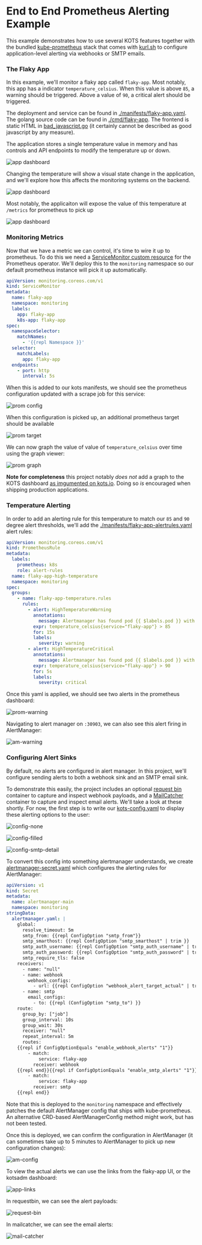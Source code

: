 End to End Prometheus Alerting Example
===========

This example demonstrates how to use several KOTS features together with the bundled [kube-prometheus](https://github.com/prometheus-operator/kube-prometheus) stack that comes with [kurl.sh](https://kurl.sh) to configure application-level alerting via webhooks or SMTP emails.


### The Flaky App

In this example, we'll monitor a flaky app called `flaky-app`. Most notably, this app has a indicator `temperature_celsius`. When this value is above `85`, a warning should be triggered. Above a value of `90`, a critical alert should be triggered.

The deployment and service can be found in [./manifests/flaky-app.yaml](./manifests/flaky-app.yaml). The golang source code can be found in [./cmd/flaky-app](./cmd/flaky-app). The frontend is static HTML in [bad_javascript.go](./cmd/flaky-app/bad_javascript.go) (it certainly cannot be described as good javascript by any measure). 

The application stores a single temperature value in memory and has controls and API endpoints to modify the temperature up or down.

![app dashboard](./img/healthy-app.png)

Changing the temperature will show a visual state change in the application, and we'll explore how this affects the monitoring systems on the backend.

![app dashboard](./img/warning-app.png)

Most notably, the applicaiton will expose the value of this temperature at `/metrics` for prometheus to pick up

![app dashboard](./img/exposed-temp.png)

### Monitoring Metrics

Now that we have a metric we can control, it's time to wire it up to prometheus. To do this we need a [ServiceMonitor custom resource](./manifests/flaky-app-servicemonitor.yaml) for the Prometheus operator. We'll deploy this to the `monitoring` namespace so our default prometheus instance will pick it up automatically.

```yaml
apiVersion: monitoring.coreos.com/v1
kind: ServiceMonitor
metadata:
  name: flaky-app
  namespace: monitoring
  labels:
    app: flaky-app
    k8s-app: flaky-app
spec:
  namespaceSelector:
    matchNames:
      - '{{repl Namespace }}'
  selector:
    matchLabels:
      app: flaky-app
  endpoints:
    - port: http
      interval: 5s
```

When this is added to our kots manifests, we should see the prometheus configuration updated with a scrape job for this service:

![prom config](./img/prom-config.png)

When this configuration is picked up, an additional prometheus target should be available

![prom target](./img/prom-target.png)

We can now graph the value of value of `temperature_celsius` over time using the graph viewer:

![prom graph](./img/prom-graph.png)

**Note for completeness** this project notably *does not* add a graph to the KOTS dashboard [as imgumented on kots.io](https://kots.io/vendor/config/dashboard-graphs/). Doing so *is* encouraged when shipping production applications.

### Temperature Alerting

In order to add an alerting rule for this temperature to match our `85` and `90` degree alert thresholds, we'll add the [./manifests/flaky-app-alertrules.yaml](./manifests/flaky-app-alertrules.yaml) alert rules:

```yaml
apiVersion: monitoring.coreos.com/v1
kind: PrometheusRule
metadata:
  labels:
    prometheus: k8s
    role: alert-rules
  name: flaky-app-high-temperature
  namespace: monitoring
spec:
  groups:
    - name: flaky-app-temperature.rules
      rules:
        - alert: HighTemperatureWarning
          annotations:
            message: Alertmanager has found pod {{ $labels.pod }} with unhealthy temperature of {{ $value }}
          expr: temperature_celsius{service="flaky-app"} > 85
          for: 15s
          labels:
            severity: warning
        - alert: HighTemperatureCritical
          annotations:
            message: Alertmanager has found pod {{ $labels.pod }} with unhealthy temperature of {{ $value }}
          expr: temperature_celsius{service="flaky-app"} > 90
          for: 5s
          labels:
            severity: critical
```

Once this yaml is applied, we should see two alerts in the prometheus dashboard:

![prom-warning](./img/prom-warning.png)

Navigating to alert manager on `:30903`, we can also see this alert firing in AlertManager:


![am-warning](./img/am-warning.png)

### Configuring Alert Sinks

By default, no alerts are configured in alert manager. In this project, we'll configure sending alerts to both a webhook sink and an SMTP email sink.

To demonstrate this easily, the project includes an optional [request bin](http://requestbin.net) container to capture and inspect webhook payloads, and a [MailCatcher](https://mailcatcher.me) container to capture and inspect email alerts. We'll take a look at these shortly. For now, the first step is to write our [kots-config.yaml](./manifests/kots-config.yaml) to display these alerting options to the user:


![config-none](./img/config-none.png)

![config-filled](./img/config-filled.png)

![config-smtp-detail](./img/config-smtp-detail.png)


To convert this config into something alertmanager understands, we create [alertmanager-secret.yaml](./manifests/flaky-app-alertmanager-secret.yaml) which configures the alerting rules for AlertManager:

```yaml
apiVersion: v1
kind: Secret
metadata:
  name: alertmanager-main
  namespace: monitoring
stringData:
  alertmanager.yaml: |
    global:
      resolve_timeout: 5m
      smtp_from: {{repl ConfigOption "smtp_from"}}
      smtp_smarthost: {{repl ConfigOption "smtp_smarthost" | trim }}
      smtp_auth_username: {{repl ConfigOption "smtp_auth_username" | trim }}
      smtp_auth_password: {{repl ConfigOption "smtp_auth_password" | trim }}
      smtp_require_tls: false
    receivers:
      - name: "null"
      - name: webhook
        webhook_configs:
          - url: {{repl ConfigOption "webhook_alert_target_actual" | trim }}
      - name: smtp
        email_configs:
          - to: {{repl (ConfigOption "smtp_to") }}
    route:
      group_by: ["job"]
      group_interval: 10s
      group_wait: 30s
      receiver: "null"
      repeat_interval: 5m
      routes:
    {{repl if ConfigOptionEquals "enable_webhook_alerts" "1"}}
        - match:
            service: flaky-app
          receiver: webhook
    {{repl end}}{{repl if ConfigOptionEquals "enable_smtp_alerts" "1"}}
        - match:
            service: flaky-app
          receiver: smtp
    {{repl end}}
```


Note that this is deployed to the `monitoring` namespace and effectively patches the default AlertManager config that ships with kube-prometheus. An alternative CRD-based AlertManagerConfig method might work, but has not been tested.

Once this is deployed, we can confirm the configuration in AlertManager (it can sometimes take up to 5 minutes to AlertManager to pick up new configuration changes):

![am-config](./img/am-config.png)


To view the actual alerts we can use the links from the flaky-app UI, or the kotsadm dashboard:


![app-links](./img/app-links.png)

In requestbin, we can see the alert payloads:

![request-bin](./img/request-bin.png)

In mailcatcher, we can see the email alerts:

![mail-catcher](./img/mail-catcher.png)


